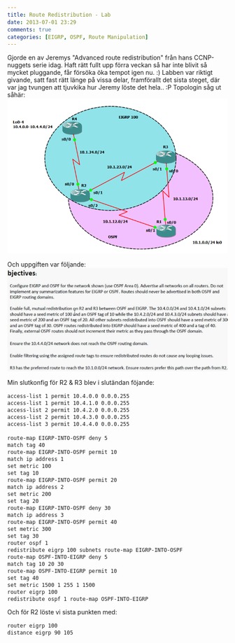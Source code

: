 ```yaml
---
title: Route Redistribution - Lab
date: 2013-07-01 23:29
comments: true
categories: [EIGRP, OSPF, Route Manipulation]
---
```

Gjorde en av Jeremys "Advanced route redistribution" från hans CCNP-nuggets serie idag. Haft rätt fullt upp förra veckan så har inte blivit så mycket pluggande, får försöka öka tempot igen nu. :) Labben var riktigt givande, satt fast rätt länge på vissa delar, framförallt det sista steget, där var jag tvungen att tjuvkika hur Jeremy löste det hela.. :P Topologin såg ut såhär: 
[![redist lab](/assets/images/2013/07/redist-lab.png)](/assets/images/2013/07/redist-lab.png) 

Och uppgiften var följande: 
[![redist lab 2](/assets/images/2013/07/redist-lab-2.png)](/assets/images/2013/07/redist-lab-2.png) 

Min slutkonfig för R2 & R3 blev i slutändan föjande:

```
access-list 1 permit 10.4.0.0 0.0.0.255
access-list 1 permit 10.4.1.0 0.0.0.255
access-list 2 permit 10.4.2.0 0.0.0.255
access-list 2 permit 10.4.3.0 0.0.0.255
access-list 3 permit 10.4.4.0 0.0.0.255

route-map EIGRP-INTO-OSPF deny 5
match tag 40
route-map EIGRP-INTO-OSPF permit 10
match ip address 1
set metric 100
set tag 10
route-map EIGRP-INTO-OSPF permit 20
match ip address 2
set metric 200
set tag 20
route-map EIGRP-INTO-OSPF deny 30
match ip address 3
route-map EIGRP-INTO-OSPF permit 40
set metric 300
set tag 30
router ospf 1
redistribute eigrp 100 subnets route-map EIGRP-INTO-OSPF
route-map OSPF-INTO-EIGRP deny 5
match tag 10 20 30
route-map OSPF-INTO-EIGRP permit 10
set tag 40
set metric 1500 1 255 1 1500
router eigrp 100
redistribute ospf 1 route-map OSPF-INTO-EIGRP
```

Och för R2 löste vi sista punkten med:
```
router eigrp 100
distance eigrp 90 105
```